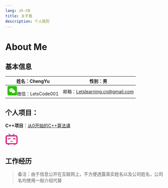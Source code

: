 ```yaml
---
lang: zh-CN
title: 关于我
description: 个人简历
---
```


# About Me

## 基本信息

| 姓名：ChengYu                                                | 性别：男                        |
| ------------------------------------------------------------ | ------------------------------- |
| <img src="assets/image-20240421153652872.png" width=30>微信：LetsCode001 | 邮箱：Letslearning.cn@gmail.com |

## 个人项目：

**C++项目**：[从0开始的C++算法课](https://space.bilibili.com/25488437/channel/collectiondetail?sid=1830481)

<svg t="1713686150440" class="icon" viewBox="0 0 1024 1024" version="1.1" xmlns="http://www.w3.org/2000/svg" p-id="1477" data-spm-anchor-id="a313x.search_index.0.i0.69403a81SSMLUK" width="40" height="40"><path d="M360.896 183.968L269.984 95.872s-14.208-17.472 9.824-37.248c24.16-19.648 25.376-10.912 33.504-5.472s135.2 130.816 135.2 130.816h-87.616z m301.952 3.264l90.912-88.096s14.208-17.472-9.824-37.248c-24.032-19.648-25.376-10.912-33.504-5.472s-135.2 130.816-135.2 130.816h87.616z m341.152 163.104c-3.264-137.984-123.168-164.192-123.168-164.192s-614.336-4.96-742.496 0C10.176 222.304 20 350.336 20 350.336s1.696 274.272-0.128 413.12c13.824 138.848 120.864 160.928 120.864 160.928s42.72 0.864 73.92 0.864c3.264 8.992 5.696 52.544 54.24 52.544 48.416 0 54.24-52.544 54.24-52.544s354.88-1.696 384.352-1.696c1.696 14.816 8.992 54.976 57.536 54.24 48.416-0.864 51.712-57.536 51.712-57.536s16.384-1.696 65.664 0c114.944-21.376 121.6-156.064 121.6-156.064s-1.568-275.872 0-413.856z m-98.912 439.232c0 21.728-17.248 39.456-38.464 39.456H167.2c-21.248 0-38.464-17.6-38.464-39.456V326.336c0-21.728 17.248-39.456 38.464-39.456h699.424c21.248 0 38.464 17.6 38.464 39.456v463.232zM202.4 457.152l205.344-39.456 15.52 77.184-203.648 39.456z m638.976 0l-205.344-39.456-15.648 77.184 203.776 39.456z m-418.08 191.392s45.152 81.312 95.264-26.336c48.416 105.088 101.824 27.904 101.824 27.904l30.336 19.776s-56.672 91.136-131.424 22.208c-63.232 68.928-129.728-21.952-129.728-21.952l33.728-21.6z" fill="#d4237a" p-id="1478"></path></svg>

## 工作经历

> 备注：由于信息公开在互联网上，不方便透露真实姓名以及公司姓名，公司名均使用一般介绍代替


